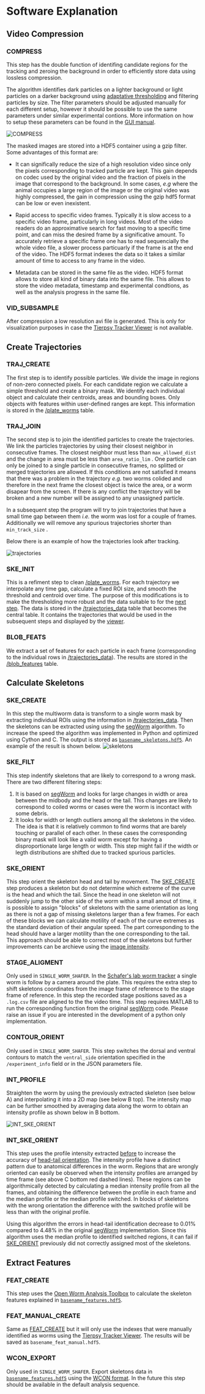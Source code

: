 # Software Explanation

## Video Compression

### COMPRESS

This step has the double function of identifing candidate regions for the tracking and zeroing the background in order to efficiently store data using lossless compression. 

The algorithm identifies dark particles on a lighter background or light particles on a darker background using [adaptative thresholding](http://docs.opencv.org/3.0-beta/modules/imgproc/doc/miscellaneous_transformations.html) and filtering particles by size. The filter parameters should be adjusted manually for each different setup, however it should be possible to use the same parameters under similar experimental contions. More information on how to setup these parameters can be found in the [GUI manual](HOWTO.md/#set-parameters).

![COMPRESS](https://cloud.githubusercontent.com/assets/8364368/8456443/5f36a380-2003-11e5-822c-ea58857c2e52.png)

The masked images are stored into a HDF5 container using a gzip filter. Some advantages of this format are:

* It can significally reduce the size of a high resolution video since only the pixels corresponding to tracked particle are kept. This gain depends on codec used by the original video and the fraction of pixels in the image that correspond to the background. In some cases, *e.g* where the animal occupies a large region of the image or the original video was highly compressed, the gain in compression using the gzip hdf5 format can be low or even inexistent. 

* Rapid access to specific video frames. Typically it is slow access to a specific video frame, particularly in long videos. Most of the video readers do an approximative search for fast moving to a specific time point, and can miss the desired frame by a significative amount. To accurately retrieve a specific frame one has to read sequencially the whole video file, a slower process particuarly if the frame is at the end of the video. The HDF5 format indexes the data so it takes a similar amount of time to access to any frame in the video.

* Metadata can be stored in the same file as the video. HDF5 format allows to store all kind of binary data into the same file. This allows to store the video metadata, timestamp and experimental condtions, as well as the analysis progress in the same file.

### VID_SUBSAMPLE
After compression a low resolution avi file is generated. This is only for visualization purposes in case the [Tierpsy Tracker Viewer](HOWTO.md/#tierpsy-tracker-viewer) is not available.

## Create Trajectories

### TRAJ_CREATE

The first step is to identify possible particles. We divide the image in regions of non-zero connected pixels. For each candidate region we calculate a simple threshold and create a binary mask. We identify each individual object and calculate their centroids, areas and bounding boxes. Only objects with features within user-defined ranges are kept. This information is stored in the [/plate_worms](OUTPUTS.md/#plate_worms) table.

### TRAJ_JOIN

The second step is to join the identified particles to create the trajectories. We link the particles trajectories by using their closest neighbor in consecutive frames. The closest neighbor must less than `max_allowed_dist` and the change in area must be less than `area_ratio_lim` . One particle can only be joined to a single particle in consecutive frames, no splitted or merged trajectories are allowed. If this conditions are not satisfied it means that there was a problem in the trajectory *e.g.* two worms colided and therefore in the next frame the closest object is twice the area, or a worm disapear from the screen. If there is any conflict the trajectory will be broken and a new number will be assigned to any unassigned particle. 

In a subsequent step the program will try to join trajectories that have a small time gap between them *i.e.* the worm was lost for a couple of frames. Additionally we will remove any spurious trajectories shorter than `min_track_size` .

Below there is an example of how the trajectories look after tracking.

![trajectories](https://cloud.githubusercontent.com/assets/8364368/26301795/25eb72ac-3eda-11e7-8a52-99dd6c49bc07.gif)

### SKE_INIT
This is a refiment step to clean [/plate_worms](OUTPUTS.md/#plate_worms). For each trajectory we interpolate any time gap, calculate a fixed ROI size, and smooth the threshold and centroid over time. The purpose of this modifications is to make the thresholding more robust and the data suitable to for the [next step](#calculate-skeletons). The data is stored in the [/trajectories_data](OUTPUTS.md/#trajectories_data) table that becomes the central table. It contains the trajectories that would be used in the subsequent steps and displayed by the [viewer](HOWTO.md#tierpsy-tracker-viewer).


### BLOB_FEATS

We extract a set of features for each particle in each frame (corresponding to the individual rows in [/trajectories_data](#trajectories_data)). The results are stored in the [/blob_features](#blob_features) table.

## Calculate Skeletons

### SKE_CREATE

In this step the multiworm data is transform to a single worm mask by extracting individual ROIs using the information in [/trajectories_data](OUTPUTS.md/#trajectories_data). Then the skeletons can be extracted using using the [segWorm](https://github.com/openworm/SegWorm) algorithm. To increase the speed the algorithm was implemented in Python and optimized using Cython and C. The output is stored as [`basename_skeletons.hdf5`](OUTPUTS.md/#basename_skeletonshdf5). An example of the result is shown below. 
![skeletons](https://cloud.githubusercontent.com/assets/8364368/26309647/a6b4402e-3ef5-11e7-96cd-4a037ee42868.gif)

### SKE_FILT
This step indentify skeletons that are likely to correspond to a wrong mask. There are two different filtering steps:

1. It is based on [segWorm](https://github.com/openworm/SegWorm) and looks for large changes in width or area between the midbody and the head or the tail. This changes are likely to correspond to coiled worms or cases were the worm is incontact with some debris. 
2. It looks for width or length outliers among all the skeletons in the video. The idea is that it is relatively common to find worms that are barely touching or parallel of each other. In these cases the corresponding binary mask will look like a valid worm except for having a disproportionate large length or width. This step might fail if the width or legth distributions are shifted due to tracked spurious particles.


### SKE_ORIENT
This step orient the skeleton head and tail by movement. The [SKE_CREATE](#ske_create) step produces a skeleton but do not determine which extreme of the curve is the head and which the tail. Since the head in one skeleton will not suddenly jump to the other side of the worm within a small amout of time, it is possible to assign "blocks" of skeletons with the same orientation as long as there is not a gap of missing skeletons larger than a few frames. For each of these blocks we can calculate motility of each of the curve extremes as the standard deviation of their angular speed. The part corresponding to the head should have a larger motility than the one corresponding to the tail. This approach should be able to correct most of the skeletons but further improvements can be archieve using the [image intensity](#int_ske_orient).

### STAGE_ALIGMENT
Only used in `SINGLE_WORM_SHAFER`. In the [Schafer's lab worm tracker](http://www.mrc-lmb.cam.ac.uk/wormtracker/) a single worm is follow by a camera around the plate. This requires the extra step to shift skeletons coordinates from the image frame of reference to the stage frame of reference. In this step the recorded stage positions saved as a `.log.csv` file are aligned to the the video time. This step requires MATLAB to run the corresponding function from the original [segWorm](https://github.com/openworm/SegWorm) code. Please raise an issue if you are interested in the development of a python only implementation.


### CONTOUR_ORIENT
Only used in `SINGLE_WORM_SHAFER`. This step switches the dorsal and ventral contours to match the `ventral_side` orientation specified in the `/experiment_info` field or in the JSON parameters file.

### INT_PROFILE
Straighten the worm by using the previously extracted skeleton (see below A) and interpolating it into a 2D map (see below B top). The intensity map can be further smoothed by averaging data along the worm to obtain an intensity profile as shown below in B bottom.  

![INT_SKE_ORIENT](https://cloud.githubusercontent.com/assets/8364368/26366191/089a6ca4-3fe2-11e7-91ef-77a7a78ee8ba.png)

### INT_SKE_ORIENT
This step uses the profile intensity extracted [before](#int_profile) to increase the accuracy of [head-tail orientation](#ske_orient). The intensity profile have a distinct pattern due to anatomical differences in the worm. Regions that are wrongly oriented can easily be observed when the intensity profiles are arranged by time frame (see above C bottom red dashed lines). These regions can be algorithmically detected by calculating a median intensity profile from all the frames, and obtaining the difference between the profile in each frame and the median profile or the median profile switched. In blocks of skeletons with the wrong orientation the difference with the switched profile will be less than with the original profile.

Using this algorithm the errors in head-tail identification decrease to 0.01% compared to 4.48% in the original [segWorm](https://github.com/openworm/SegWorm) implementation. Since this algorithm uses the median profile to identified switched regions, it can fail if [SKE_ORIENT](#ske_orient) previously did not correctly assigned most of the skeletons.

## Extract Features

### FEAT_CREATE
This step uses the [Open Worm Analysis Toolbox](https://github.com/openworm/open-worm-analysis-toolbox) to calculate the skeleton features explained in [`basename_features.hdf5`](OUTPUTS.md/#basename_features.hdf5).

### FEAT_MANUAL_CREATE
Same as [FEAT_CREATE](#feat_create) but it will only use the indexes that were manually identified as worms using the [Tierpsy Tracker Viewer](HOWTO.md#tierpsy-tracker-viewer). The results will be saved as `basename_feat_manual.hdf5`.

### WCON_EXPORT
Only used in `SINGLE_WORM_SHAFER`. Export skeletons data in [`basename_features.hdf5`](OUTPUTS.md/#basename_features.hdf5) using the [WCON format](https://github.com/openworm/tracker-commons). In the future this step should be available in the default analysis sequence.

